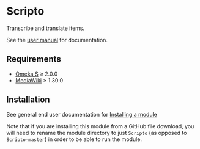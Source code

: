 # Scripto

Transcribe and translate items.

See the [user manual](https://omeka.org/s/docs/user-manual/modules/scripto/) for documentation.

## Requirements

- [Omeka S](https://omeka.org/s/) ≥ 2.0.0
- [MediaWiki](https://www.mediawiki.org/wiki/MediaWiki) ≥ 1.30.0

## Installation

See general end user documentation for [Installing a module](http://dev.omeka.org/docs/s/user-manual/modules/#installing-modules)

Note that if you are installing this module from a GitHub file download, you will need to rename the module directory to just `Scripto` (as opposed to `Scripto-master`) in order to be able to run the module.
